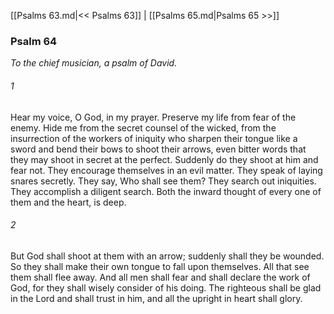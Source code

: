 [[Psalms 63.md|<< Psalms 63]]  |  [[Psalms 65.md|Psalms 65 >>]]

### Psalm 64

*To the chief musician, a psalm of David.*

###### 1
Hear my voice, O God, in my prayer. Preserve my life from fear of the enemy. Hide me from the secret counsel of the wicked, from the insurrection of the workers of iniquity who sharpen their tongue like a sword and bend their bows to shoot their arrows, even bitter words that they may shoot in secret at the perfect. Suddenly do they shoot at him and fear not. They encourage themselves in an evil matter. They speak of laying snares secretly. They say, Who shall see them? They search out iniquities. They accomplish a diligent search. Both the inward thought of every one of them and the heart, is deep.

###### 2
But God shall shoot at them with an arrow; suddenly shall they be wounded. So they shall make their own tongue to fall upon themselves. All that see them shall flee away. And all men shall fear and shall declare the work of God, for they shall wisely consider of his doing. The righteous shall be glad in the Lord and shall trust in him, and all the upright in heart shall glory.
